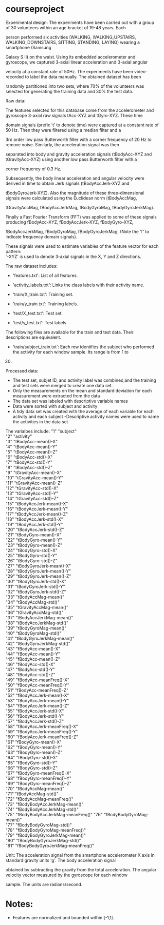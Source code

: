 # courseproject
Experimental design: The experiments have been carried out with a group of 30 volunteers within an age bracket of 19-48 years. Each 

person performed six activities (WALKING, WALKING_UPSTAIRS, WALKING_DOWNSTAIRS, SITTING, STANDING, LAYING) wearing a smartphone (Samsung 

Galaxy S II) on the waist. Using its embedded accelerometer and gyroscope, we captured 3-axial linear acceleration and 3-axial angular 

velocity at a constant rate of 50Hz. The experiments have been video-recorded to label the data manually. The obtained dataset has been 

randomly partitioned into two sets, where 70% of the volunteers was selected for generating the training data and 30% the test data.

Raw data:

The features selected for this database come from the accelerometer and gyroscope 3-axial raw signals tAcc-XYZ and tGyro-XYZ. These time 

domain signals (prefix 't' to denote time) were captured at a constant rate of 50 Hz. Then they were filtered using a median filter and a 

3rd order low pass Butterworth filter with a corner frequency of 20 Hz to remove noise. Similarly, the acceleration signal was then 

separated into body and gravity acceleration signals (tBodyAcc-XYZ and tGravityAcc-XYZ) using another low pass Butterworth filter with a 

corner frequency of 0.3 Hz. 

Subsequently, the body linear acceleration and angular velocity were derived in time to obtain Jerk signals (tBodyAccJerk-XYZ and 

tBodyGyroJerk-XYZ). Also the magnitude of these three-dimensional signals were calculated using the Euclidean norm (tBodyAccMag, 

tGravityAccMag, tBodyAccJerkMag, tBodyGyroMag, tBodyGyroJerkMag). 

Finally a Fast Fourier Transform (FFT) was applied to some of these signals producing fBodyAcc-XYZ, fBodyAccJerk-XYZ, fBodyGyro-XYZ, 

fBodyAccJerkMag, fBodyGyroMag, fBodyGyroJerkMag. (Note the 'f' to indicate frequency domain signals). 

These signals were used to estimate variables of the feature vector for each pattern:  
'-XYZ' is used to denote 3-axial signals in the X, Y and Z directions.

The raw dataset includes:

- 'features.txt': List of all features.

- 'activity_labels.txt': Links the class labels with their activity name.

- 'train/X_train.txt': Training set.

- 'train/y_train.txt': Training labels.

- 'test/X_test.txt': Test set.

- 'test/y_test.txt': Test labels.

The following files are available for the train and test data. Their descriptions are equivalent. 

- 'train/subject_train.txt': Each row identifies the subject who performed the activity for each window sample. Its range is from 1 to 

30. 


Processed data:
- The test set, subjet ID, and activity label was combined,and the training and test sets were merged to create one data set.
- Only the measurements on the mean and standard deviation for each measurement were extracted from the data
- The data set was labeled with descriptive variable names
- Data were sorted with subject and activity
- A tidy data set was created with the average of each variable for each activity and each subject
-Descriptive activity names were used to name the activities in the data set
 

The varialbes include:
 "1"  "subject"                        
 "2"  "activity"                       
 "3"  "tBodyAcc-mean()-X"              
 "4"  "tBodyAcc-mean()-Y"              
 "5"  "tBodyAcc-mean()-Z"              
 "6"  "tBodyAcc-std()-X"               
 "7"  "tBodyAcc-std()-Y"               
 "8"  "tBodyAcc-std()-Z"               
 "9"  "tGravityAcc-mean()-X"           
 "10" "tGravityAcc-mean()-Y"           
 "11" "tGravityAcc-mean()-Z"           
 "12" "tGravityAcc-std()-X"            
 "13" "tGravityAcc-std()-Y"            
 "14" "tGravityAcc-std()-Z"            
 "15" "tBodyAccJerk-mean()-X"          
 "16" "tBodyAccJerk-mean()-Y"          
 "17" "tBodyAccJerk-mean()-Z"          
 "18" "tBodyAccJerk-std()-X"           
 "19" "tBodyAccJerk-std()-Y"           
 "20" "tBodyAccJerk-std()-Z"           
 "21" "tBodyGyro-mean()-X"             
 "22" "tBodyGyro-mean()-Y"             
 "23" "tBodyGyro-mean()-Z"             
 "24" "tBodyGyro-std()-X"              
 "25" "tBodyGyro-std()-Y"              
 "26" "tBodyGyro-std()-Z"              
 "27" "tBodyGyroJerk-mean()-X"         
 "28" "tBodyGyroJerk-mean()-Y"         
 "29" "tBodyGyroJerk-mean()-Z"         
 "30" "tBodyGyroJerk-std()-X"          
 "31" "tBodyGyroJerk-std()-Y"          
 "32" "tBodyGyroJerk-std()-Z"          
 "33" "tBodyAccMag-mean()"             
 "34" "tBodyAccMag-std()"              
 "35" "tGravityAccMag-mean()"          
 "36" "tGravityAccMag-std()"           
 "37" "tBodyAccJerkMag-mean()"         
 "38" "tBodyAccJerkMag-std()"          
 "39" "tBodyGyroMag-mean()"            
 "40" "tBodyGyroMag-std()"             
 "41" "tBodyGyroJerkMag-mean()"        
 "42" "tBodyGyroJerkMag-std()"         
 "43" "fBodyAcc-mean()-X"              
 "44" "fBodyAcc-mean()-Y"              
 "45" "fBodyAcc-mean()-Z"              
 "46" "fBodyAcc-std()-X"               
 "47" "fBodyAcc-std()-Y"               
 "48" "fBodyAcc-std()-Z"               
 "49" "fBodyAcc-meanFreq()-X"          
 "50" "fBodyAcc-meanFreq()-Y"          
 "51" "fBodyAcc-meanFreq()-Z"          
 "52" "fBodyAccJerk-mean()-X"          
 "53" "fBodyAccJerk-mean()-Y"          
 "54" "fBodyAccJerk-mean()-Z"          
 "55" "fBodyAccJerk-std()-X"           
 "56" "fBodyAccJerk-std()-Y"           
 "57" "fBodyAccJerk-std()-Z"           
 "58" "fBodyAccJerk-meanFreq()-X"      
 "59" "fBodyAccJerk-meanFreq()-Y"      
 "60" "fBodyAccJerk-meanFreq()-Z"      
 "61" "fBodyGyro-mean()-X"             
 "62" "fBodyGyro-mean()-Y"             
 "63" "fBodyGyro-mean()-Z"             
 "64" "fBodyGyro-std()-X"              
 "65" "fBodyGyro-std()-Y"              
 "66" "fBodyGyro-std()-Z"              
 "67" "fBodyGyro-meanFreq()-X"         
 "68" "fBodyGyro-meanFreq()-Y"         
 "69" "fBodyGyro-meanFreq()-Z"         
 "70" "fBodyAccMag-mean()"             
 "71" "fBodyAccMag-std()"              
 "72" "fBodyAccMag-meanFreq()"         
 "73" "fBodyBodyAccJerkMag-mean()"     
 "74" "fBodyBodyAccJerkMag-std()"      
 "75" "fBodyBodyAccJerkMag-meanFreq()" 
 "76" "fBodyBodyGyroMag-mean()"        
 "77" "fBodyBodyGyroMag-std()"         
 "78" "fBodyBodyGyroMag-meanFreq()"    
 "79" "fBodyBodyGyroJerkMag-mean()"    
 "80" "fBodyBodyGyroJerkMag-std()"     
 "81" "fBodyBodyGyroJerkMag-meanFreq()"


Unit: The acceleration signal from the smartphone accelerometer X axis in standard gravity units 'g'. The body acceleration signal 

obtained by subtracting the gravity from the total acceleration. The angular velocity vector measured by the gyroscope for each window 

sample. The units are radians/second. 

Notes: 
======
- Features are normalized and bounded within [-1,1].


